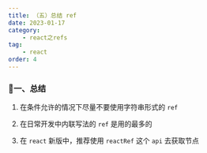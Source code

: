 ```yaml
---
title: （五）总结 ref
date: 2023-01-17
category:
    - react之refs
tag: 
    - react
order: 4
---
```


### 🍇一、总结

1. 在条件允许的情况下尽量不要使用字符串形式的 `ref`

2. 在日常开发中内联写法的 `ref` 是用的最多的

3. 在 `react` 新版中，推荐使用 `reactRef` 这个 `api` 去获取节点